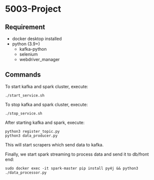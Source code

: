 # 5003-Project

## Requirement
- docker desktop installed
- python (3.9+)
    - kafka-python
    - selenium
    - webdriver_manager

## Commands
To start kafka and spark cluster, execute:
```
./start_service.sh
```

To stop kafka and spark cluster, execute:
```
./stop_service.sh
```

After starting kafka and spark, execute:
```
python3 register_topic.py
python3 data_producer.py
```
This will start scrapers which send data to kafka.

Finally, we start spark streaming to process data and send it to db/front end:
```
sudo docker exec -it spark-master pip install py4j && python3 ./data_processor.py
```